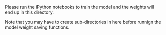 Please run the iPython notebooks to train the model and the weights will end up in this directory.

Note that you may have to create sub-directories in here before runnign the model weight saving functions.
